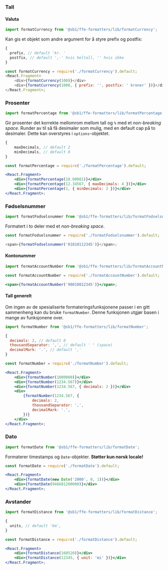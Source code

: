 ### Tall

#### Valuta

```js static
import formatCurrency from '@sb1/ffe-formatters/lib/formatCurrency';
```

Kan gis et objekt som andre argument for å styre prefix og postfix:

```js static
{
  prefix, // default 'kr. '
  postfix, // default ',-' hvis heltall, '' hvis ikke
}
```

```js
const formatCurrency = require('./formatCurrency').default;
<React.Fragment>
    <div>{formatCurrency(100)}</div>
    <div>{formatCurrency(1000, { prefix: '', postfix: ' kroner' })}</div>
</React.Fragment>;
```

### Prosenter

```js static
import formatPercentage from '@sb1/ffe-formatters/lib/formatPercentage';
```

Gir prosenter det korrekte mellomrom mellom tall og `%` med et _non-breaking space_.
Runder av til så få desimaler som mulig, med en default cap på to desimaler. Dette
kan overstyres i `options`-objektet.

```js static
{
    maxDecimals, // default 2
    minDecimals, // default 0
}
```

```jsx
const formatPercentage = require('./formatPercentage').default;

<React.Fragment>
    <div>{formatPercentage(10.00001)}</div>
    <div>{formatPercentage(12.34567, { maxDecimals: 4 })}</div>
    <div>{formatPercentage(1, { minDecimals: 2 })}</div>
</React.Fragment>;
```

### Fødselsnummer

```js static
import formatFodselsnummer from '@sb1/ffe-formatters/lib/formatFodselsnummer';
```

Formatert i to deler med et _non-breaking space_.

```js
const formatFodselsnummer = require('./formatFodselsnummer').default;

<span>{formatFodselsnummer('01010112345')}</span>;
```

#### Kontonummer

```js static
import formatAccountNumber from '@sb1/ffe-formatters/lib/formatAccountNumber';
```

```jsx
const formatAccountNumber = require('./formatAccountNumber').default;

<span>{formatAccountNumber('90010012345')}</span>;
```

#### Tall generelt

Om ingen av de spesialiserte formateringsfunksjonene passer i en gitt sammenheng kan du bruke
`formatNumber`. Denne funksjonen utgjør basen i mange av funksjonene over.

```js static
import formatNumber from '@sb1/ffe-formatters/lib/formatNumber';
```

```js static
{
  decimals: 2, // default 0
  thousandSeparator: ',', // default ' ' (space)
  decimalMark: '.', // default ','
}
```

```jsx
const formatNumber = require('./formatNumber').default;

<React.Fragment>
    <div>{formatNumber(1000000)}</div>
    <div>{formatNumber(1234.567)}</div>
    <div>{formatNumber(1234.567, { decimals: 2 })}</div>
    <div>
        {formatNumber(1234.567, {
            decimals: 2,
            thousandSeparator: ',',
            decimalMark: '.',
        })}
    </div>
</React.Fragment>;
```

### Dato

```js static
import formatDate from '@sb1/ffe-formatters/lib/formatDate';
```

Formaterer timestamps og `Date`-objekter. **Støtter kun norsk locale!**

```jsx
const formatDate = require('./formatDate').default;

<React.Fragment>
    <div>{formatDate(new Date('2000', 0, 1))}</div>
    <div>{formatDate(946681200000)}</div>
</React.Fragment>;
```

### Avstander

```js static
import formatDistance from '@sb1/ffe-formatters/lib/formatDistance';
```

```js static
{
  units, // default 'km',
}
```

```jsx
const formatDistance = require('./formatDistance').default;

<React.Fragment>
    <div>{formatDistance(160520)}</div>
    <div>{formatDistance(12345, { unit: 'mi' })}</div>
</React.Fragment>;
```
